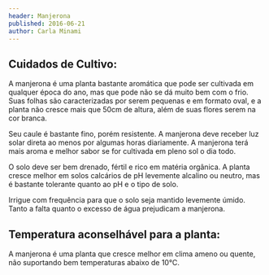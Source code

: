 ```yaml
---
header: Manjerona 
published: 2016-06-21
author: Carla Minami
---
```



## Cuidados de Cultivo:

A manjerona é uma planta bastante aromática que pode ser cultivada em qualquer época do ano, mas que pode não se dá muito bem com o frio. Suas folhas são caracterizadas por serem pequenas e em formato oval, e a planta não cresce mais que 50cm de altura, além de suas flores serem na cor branca.
 
 Seu caule é bastante fino, porém resistente. A manjerona deve receber luz solar direta ao menos por algumas horas diariamente. A manjerona terá mais aroma e melhor sabor se for cultivada em pleno sol o dia todo. 
  
  O solo deve ser bem drenado, fértil e rico em matéria orgânica. A planta cresce melhor em solos calcários de pH levemente alcalino ou neutro, mas é bastante tolerante quanto ao pH e o tipo de solo.
   
   Irrigue com frequência para que o solo seja mantido levemente úmido. Tanto a falta quanto o excesso de água prejudicam a manjerona.
    
## Temperatura aconselhável para a planta:

  A manjerona é uma planta que cresce melhor em clima ameno ou quente, não suportando bem temperaturas abaixo de 10°C.
      
       
